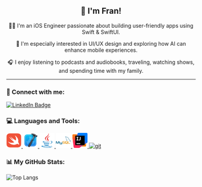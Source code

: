 <div align="center">
  <h2>👋 I'm Fran!</h2>
  
  <p>👩‍💻 I'm an iOS Engineer passionate about building user-friendly apps using Swift & SwiftUI.</p>
  <p>🤖 I'm especially interested in UI/UX design and exploring how AI can enhance mobile experiences.</p>
  <p>🎧 I enjoy listening to podcasts and audiobooks, traveling, watching shows, and spending time with my family.</p>
</div>

---

### 💬 Connect with me:

<a href="https://www.linkedin.com/in/franprakash" target="_blank">
  <img src="https://img.shields.io/badge/-LinkedIn-%230077B5?style=for-the-badge&logo=linkedin&logoColor=white" alt="LinkedIn Badge"/>
</a>

### 💻 Languages and Tools:

<p align="left">
  <a href="https://developer.apple.com/swift/" target="_blank" rel="noreferrer">
    <img src="https://raw.githubusercontent.com/devicons/devicon/master/icons/swift/swift-original.svg" alt="swift" width="40" height="40"/>
  </a>
  <a href="https://developer.apple.com/xcode/" target="_blank" rel="noreferrer">
    <img src="https://raw.githubusercontent.com/devicons/devicon/master/icons/xcode/xcode-original.svg" alt="xcode" width="40" height="40"/>
  </a>
  <a href="https://www.java.com" target="_blank" rel="noreferrer">
    <img src="https://raw.githubusercontent.com/devicons/devicon/master/icons/java/java-original.svg" alt="java" width="40" height="40"/>
  </a>
  <a href="https://www.mysql.com/" target="_blank" rel="noreferrer">
    <img src="https://raw.githubusercontent.com/devicons/devicon/master/icons/mysql/mysql-original-wordmark.svg" alt="mysql" width="40" height="40"/>
  </a>
  <a href="https://www.jetbrains.com/idea/" target="_blank" rel="noreferrer">
    <img src="https://raw.githubusercontent.com/devicons/devicon/master/icons/intellij/intellij-original.svg" alt="intellij" width="40" height="40"/>
  </a>
  <a href="https://git-scm.com/" target="_blank" rel="noreferrer">
    <img src="https://www.vectorlogo.zone/logos/git-scm/git-scm-icon.svg" alt="git" width="40" height="40"/>
  </a>
</p>

### 📊 My GitHub Stats:

![Top Langs](https://github-readme-stats.vercel.app/api/top-langs/?username=FranPrakash&layout=compact&theme=dark&hide_border=true&langs_count=6)
